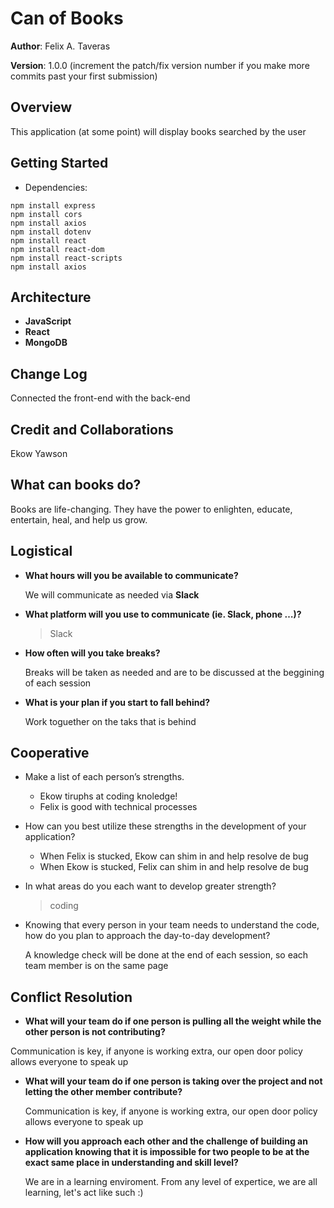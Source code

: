 # Can of Books

**Author**: Felix A. Taveras

**Version**: 1.0.0 (increment the patch/fix version number if you make more commits past your first submission)

## Overview

This application (at some point) will display books searched by the user

## Getting Started

* Dependencies:
```
npm install express
npm install cors
npm install axios
npm install dotenv
npm install react
npm install react-dom
npm install react-scripts
npm install axios
```


## Architecture

* __JavaScript__
* __React__
* __MongoDB__


## Change Log

Connected the front-end with the back-end

## Credit and Collaborations

Ekow Yawson

## What can books do?

Books are life-changing. They have the power to enlighten, educate, entertain, heal, and help us grow.

## Logistical

* __What hours will you be available to communicate?__

    We will communicate as needed via __Slack__

* __What platform will you use to communicate (ie. Slack, phone …)?__
        
     > Slack

* __How often will you take breaks?__

    Breaks will be taken as needed and are to be discussed at the beggining of each session
    
* __What is your plan if you start to fall behind?__
    
    Work toguether on the taks that is behind

## Cooperative

* Make a list of each person’s strengths.

    - Ekow tiruphs at coding knoledge!
    - Felix is good with technical processes

* How can you best utilize these strengths in the development of your application?

    - When Felix is stucked, Ekow can shim in and help resolve de bug
    - When Ekow is stucked, Felix can shim in and help resolve de bug

* In what areas do you each want to develop greater strength?
    
    > coding

* Knowing that every person in your team needs to understand the code, how do you plan to approach the day-to-day development?

    A knowledge check will be done at the end of each session, so each team member is on the same page

## Conflict Resolution


* __What will your team do if one person is pulling all the weight while the other person is not contributing?__

 Communication is key, if anyone is working extra, our open door policy allows everyone to speak up
  

* __What will your team do if one person is taking over the project and not letting the other member contribute?__

   Communication is key, if anyone is working extra, our open door policy allows everyone to speak up

* __How will you approach each other and the challenge of building an application knowing that it is impossible for two people to be at the exact same place in understanding and skill level?__

    We are in a learning enviroment. From any level of expertice, we are all learning, let's act like such  :)